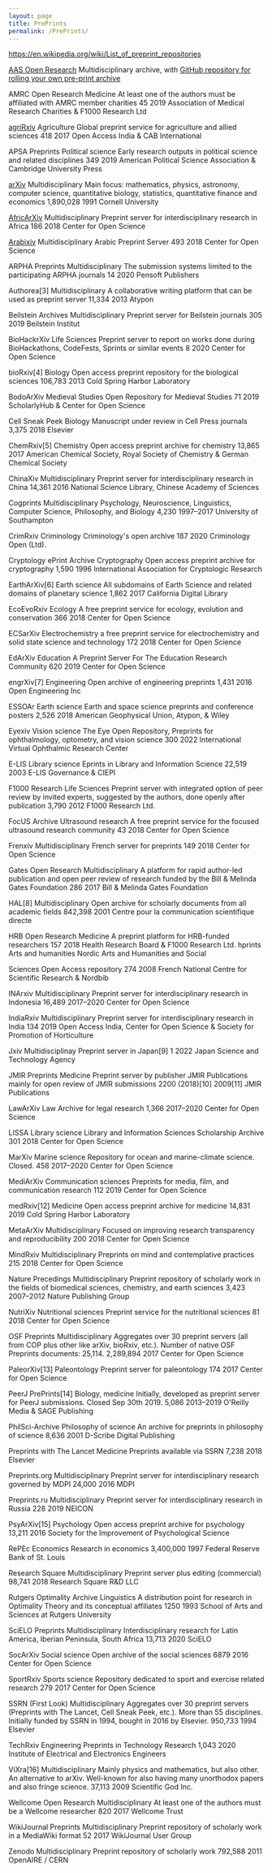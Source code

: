 ```yaml
---
layout: page
title: PrePrints
permalink: /PrePrints/
---
```



https://en.wikipedia.org/wiki/List_of_preprint_repositories


[AAS Open Research](https://osf.io/preprints)	Multidisciplinary archive, with [GitHub repository for rolling your own pre-print archive](https://github.com/CenterForOpenScience/ember-osf-preprints)

AMRC Open Research	Medicine	At least one of the authors must be affiliated with AMRC member charities	45	2019	Association of Medical Research Charities & F1000 Research Ltd

[agriRxiv](https://agrirxiv.org/)	Agriculture	Global preprint service for agriculture and allied sciences	418	2017	Open Access India & CAB International

APSA Preprints	Political science	Early research outputs in political science and related disciplines	349	2019	American Political Science Association & Cambridge University Press

[arXiv](https://arxiv.org/)	Multidisciplinary	Main focus: mathematics, physics, astronomy, computer science, quantitative biology, statistics, quantitative finance and economics	1,890,028	1991	Cornell University

[AfricArXiv](https://osf.io/preprints/africarxiv)	Multidisciplinary	Preprint server for interdisciplinary research in Africa	186	2018	Center for Open Science

[Arabixiv](https://arabixiv.org/)	Multidisciplinary	Arabic Preprint Server	493	2018	Center for Open Science

ARPHA Preprints	Multidisciplinary	The submission systems limited to the participating ARPHA journals	14	2020	Pensoft Publishers

Authorea[3]	Multidisciplinary	A collaborative writing platform that can be used as preprint server	11,334	2013	Atypon

Beilstein Archives	Multidisciplinary	Preprint server for Beilstein journals	305	2019	Beilstein Institut

BioHackrXiv	Life Sciences	Preprint server to report on works done during BioHackathons, CodeFests, Sprints or similar events	8	2020	Center for Open Science

bioRxiv[4]	Biology	Open access preprint repository for the biological sciences	106,783	2013	Cold Spring Harbor Laboratory

BodoArXiv	Medieval Studies	Open Repository for Medieval Studies	71	2019	ScholarlyHub & Center for Open Science

Cell Sneak Peek	Biology	Manuscript under review in Cell Press journals	3,375	2018	Elsevier

ChemRxiv[5]	Chemistry	Open access preprint archive for chemistry	13,865	2017	American Chemical Society, Royal Society of Chemistry & German Chemical Society

ChinaXiv	Multidisciplinary	Preprint server for interdisciplinary research in China	14,361	2016	National Science Library, Chinese Academy of Sciences

Cogprints	Multidisciplinary	Psychology, Neuroscience, Linguistics, Computer Science, Philosophy, and Biology	4,230	1997–2017	University of Southampton

CrimRxiv	Criminology	Criminology's open archive	187	2020	Criminology Open (Ltd).

Cryptology ePrint Archive	Cryptography	Open access preprint archive for cryptography	1,590	1996	International Association for Cryptologic Research

EarthArXiv[6]	Earth science	All subdomains of Earth Science and related domains of planetary science	1,862	2017	California Digital Library

EcoEvoRxiv	Ecology	A free preprint service for ecology, evolution and conservation	366	2018	Center for Open Science

ECSarXiv	Electrochemistry	a free preprint service for electrochemistry and solid state science and technology	172	2018	Center for Open Science

EdArXiv	Education	A Preprint Server For The Education Research Community	620	2019	Center for Open Science

engrXiv[7]	Engineering	Open archive of engineering preprints	1,431	2016	Open Engineering Inc

ESSOAr	Earth science	Earth and space science preprints and conference posters	2,526	2018	American Geophysical Union, Atypon, & Wiley

Eyexiv	Vision science	The Eye Open Repository, Preprints for ophthalmology, optometry, and vision science	300	2022	International Virtual Ophthalmic Research Center

E-LIS	Library science	Eprints in Library and Information Science	22,519	2003	E-LIS Governance & CIEPI

F1000 Research	Life Sciences	Preprint server with integrated option of peer review by invited experts, suggested by the authors, done openly after publication	3,790	2012	F1000 Research Ltd.

FocUS Archive	Ultrasound research	A free preprint service for the focused ultrasound research community	43	2018	Center for Open Science

Frenxiv	Multidisciplinary	French server for preprints	149	2018	Center for Open Science

Gates Open Research	Multidisciplinary	A platform for rapid author-led publication and open peer review of research funded by the Bill & Melinda Gates Foundation	286	2017	Bill & Melinda Gates Foundation

HAL[8]	Multidisciplinary	Open archive for scholarly documents from all academic fields	842,398	2001	Centre pour la communication scientifique directe

HRB Open Research	Medicine	A preprint platform for HRB-funded researchers	157	2018	Health Research Board & F1000 Research Ltd.
hprints	Arts and humanities	Nordic Arts and Humanities and Social 

Sciences Open Access repository	274	2008	French National Centre for Scientific Research & Nordbib

INArxiv	Multidisciplinary	Preprint server for interdisciplinary research in Indonesia	16,489	2017–2020	Center for Open Science

IndiaRxiv	Multidisciplinary	Preprint server for interdisciplinary research in India	134	2019	Open Access India, Center for Open Science & Society for Promotion of Horticulture

Jxiv	Multidisciplinay	Preprint server in Japan[9]	1	2022	Japan Science and Technology Agency

JMIR Preprints	Medicine	Preprint server by publisher JMIR Publications mainly for open review of JMIR submissions	2200 (2018)[10]	2009[11]	JMIR Publications

LawArXiv	Law	Archive for legal research	1,366	2017–2020	Center for Open Science

LISSA	Library science	Library and Information Sciences Scholarship Archive	301	2018	Center for Open Science

MarXiv	Marine science	Repository for ocean and marine-climate science. Closed.	458	2017–2020	Center for Open Science

MediArXiv	Communication sciences	Preprints for media, film, and communication research	112	2019	Center for Open Science

medRxiv[12]	Medicine	Open access preprint archive for medicine	14,831	2019	Cold Spring Harbor Laboratory

MetaArXiv	Multidisciplinary	Focused on improving research transparency and reproducibility	200	2018	Center for Open Science

MindRxiv	Multidisciplinary	Preprints on mind and contemplative practices	215	2018	Center for Open Science

Nature Precedings	Multidisciplinary	Preprint repository of scholarly work in the fields of biomedical sciences, chemistry, and earth sciences	3,423	2007–2012	Nature Publishing Group

NutriXiv	Nutritional sciences	Preprint service for the nutritional sciences	81	2018	Center for Open Science

OSF Preprints	Multidisciplinary	Aggregates over 30 preprint servers (all from COP plus other like arXiv, bioRxiv, etc.). Number of native OSF Preprints documents: 25,114.	2,289,894	2017	Center for Open Science

PaleorXiv[13]	Paleontology	Preprint server for paleontology	174	2017	Center for Open Science

PeerJ PrePrints[14]	Biology, medicine	Initially, developed as preprint server for PeerJ submissions. Closed Sep 30th 2019.	5,086	2013–2019	O'Reilly Media & SAGE Publishing

PhilSci-Archive	Philosophy of science	An archive for preprints in philosophy of science	8,636	2001	D-Scribe Digital Publishing

Preprints with The Lancet	Medicine	Preprints available via SSRN	7,238	2018	Elsevier

Preprints.org	Multidisciplinary	Preprint server for interdisciplinary research governed by MDPI	24,000	2016	MDPI

Preprints.ru	Multidisciplinary	Preprint server for interdisciplinary research in Russia	228	2019	NEICON

PsyArXiv[15]	Psychology	Open access preprint archive for psychology	13,211	2016	Society for the Improvement of Psychological Science

RePEc	Economics	Research in economics	3,400,000	1997	Federal Reserve Bank of St. Louis

Research Square	Multidisciplinary	Preprint server plus editing (commercial)	98,741	2018	Research Square R&D LLC

Rutgers Optimality Archive	Linguistics	A distribution point for research in Optimality Theory and its conceptual affiliates	1250	1993	School of Arts and Sciences at Rutgers University

SciELO Preprints	Multidisciplinary	Interdisciplinary research for Latin America, Iberian Peninsula, South Africa	13,713	2020	SciELO

SocArXiv	Social science	Open archive of the social sciences	6879	2016	Center for Open Science

SportRxiv	Sports science	Repository dedicated to sport and exercise related research	279	2017	Center for Open Science

SSRN (First Look)	Multidisciplinary	Aggregates over 30 preprint servers (Preprints with The Lancet, Cell Sneak Peek, etc.). More than 55 disciplines. Initially funded by SSRN in 1994, bought in 2016 by Elsevier.	950,733	1994	Elsevier

TechRxiv	Engineering	Preprints in Technology Research	1,043	2020	Institute of Electrical and Electronics Engineers

ViXra[16]	Multidisciplinary	Mainly physics and mathematics, but also other. An alternative to arXiv. Well-known for also having many unorthodox papers and also fringe science.	37,113	2009	Scientific God Inc.

Wellcome Open Research	Multidisciplinary	At least one of the authors must be a Wellcome researcher	820	2017	Wellcome Trust

WikiJournal Preprints	Multidisciplinary	Preprint repository of scholarly work in a MediaWiki format	52	2017	WikiJournal User Group

Zenodo	Multidisciplinary	Preprint repository of scholarly work	792,588	2011	OpenAIRE / CERN

